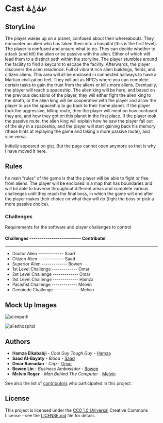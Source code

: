 # Cast ⏃⍙⏃⊬

## StoryLine

The player wakes up on a planet, confused about their whereabouts. They encounter an alien who has taken them into a hospital (this is the first level). The player is confused and unsure what to do. They can decide whether to attack (and kill) the alien or be passive with the alien. Either of which will lead them to a distinct path within the storyline. The player stumbles around the facility to find a keycard to escape the facility. Afterwards, the player discovers the alien residence. Full of vibrant rich alien buildings, fields, and citizen aliens. This area will all be enclosed in connected hallways to have a Martian civilization feel. They will act as NPC’s where you can complete certain tasks to gain the trust from the aliens or kills more aliens. Eventually, the player will reach a spaceship. The alien king will be here, and based on the previous decisions of the player, they will either fight the alien king to the death, or the alien king will be cooperative with the player and allow the player to use the spaceship to go back to their home planet. If the player took the aggressive, killing route, then the player will mention how confused they are, and how they got on this planet in the first place. If the player took the passive route, the alien king will explain how he saw the player fall out of the sky in a spaceship, and the player will start gaining back his memory (these hints at replaying the game and taking a more passive route), and vice versa.

Initially appeared on
[gist](https://gist.github.com/PurpleBooth/109311bb0361f32d87a2). But the page cannot open anymore so that is why I have moved it here.

## Rules

he main “rules” of the game is that the player will be able to fight or flee from aliens. The player will be enclosed in a map that has boundaries and will be able to traverse throughout different areas and complete various challenges until they reach the final boss, in which the game will end after the player makes their choice on what they will do (fight the boss or pick a more passive choice).

### Challenges

Requirements for the software and player challenges to control

#### Challenges -------------------------- Contributer

---

- Doctor Alien ------------- Saad
- Citizen Alien ------------- Saad
- Superior Alien ------------- Bowen
- 1st Level Challenge ------------- Omar
- 2st Level Challenge ------------- Omar
- 3st Level Challenge ------------- Hamza
- Pacisfist Challenge ------------- Melvin
- Genoicde Challenge ------------- Melvin

## Mock Up Images

![alienpath](https://files.oaiusercontent.com/file-8NUQvvMiwHncNTpQhtGBNa2z?se=2024-03-14T21%3A14%3A01Z&sp=r&sv=2021-08-06&sr=b&rscc=max-age%3D31536000%2C%20immutable&rscd=attachment%3B%20filename%3D384a83d2-346a-41ee-a0f1-a3e6b5c2dada.webp&sig=PhvPSR/IMdQkvEbX1/jiUFgEtg2ZBY4Gj/7FuX3A4aw%3D)

![alienhospitol](https://files.oaiusercontent.com/file-shoyztAi38TzdnhUOp8RWgB5?se=2024-03-14T21%3A19%3A45Z&sp=r&sv=2021-08-06&sr=b&rscc=max-age%3D31536000%2C%20immutable&rscd=attachment%3B%20filename%3D455c0e9c-1734-4601-aa6f-cb98dd81ee24.webp&sig=B/chnzTxPD%2BVunxZhZHw%2BH325ynkpvVA4WGFl35at78%3D)

## Authors

- **Hamza Elkababji** - _Cool Guy Tough Guy_ -
  [Hamza](https://github.com/HamzaKababji)
- **Saad Al-Bayaty** - _Blood_ -
  [Saad](https://github.com/PurpleBooth)
- **Omar Ramadan** - _Crip_ -
  [Omar](https://github.com/PurpleBooth)
- **Bowen Lin** - _Business Ambassdor_ -
  [Bowen](https://github.com/bowenlin1101)
- **Melvin Roger** - _Man Behind The Computer_ -
  [Melvin](https://github.com/PurpleBooth)

See also the list of
[contributors](https://github.com/PurpleBooth/a-good-readme-template/contributors)
who participated in this project.

## License

This project is licensed under the [CC0 1.0 Universal](LICENSE.md)
Creative Commons License - see the [LICENSE.md](LICENSE.md) file for
details
